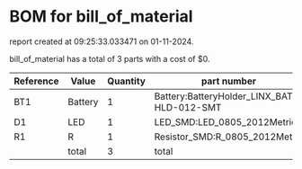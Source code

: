 # BOM for bill_of_material

report created at 09:25:33.033471 on 01-11-2024.

bill_of_material has a total of 3 parts with a cost of $0.

| Reference | Value | Quantity | part number | cost |
| --------- | ----- | -------- | ----------- | ---- |
| BT1 | Battery | 1 | Battery:BatteryHolder_LINX_BAT-HLD-012-SMT | $0 |
| D1 | LED | 1 | LED_SMD:LED_0805_2012Metric | $0 |
| R1 | R | 1 | Resistor_SMD:R_0805_2012Metric | $0 |
|  | total | 3 | total | $0 |
